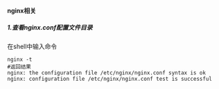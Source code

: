 #### nginx相关

##### **1.查看nginx.conf配置文件目录**

在shell中输入命令

```shell
nginx -t
#返回结果
nginx: the configuration file /etc/nginx/nginx.conf syntax is ok
nginx: configuration file /etc/nginx/nginx.conf test is successful
```

